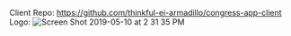 

Client Repo: https://github.com/thinkful-ei-armadillo/congress-app-client
Logo:
![Screen Shot 2019-05-10 at 2 31 35 PM](https://user-images.githubusercontent.com/45650065/57548986-5862b880-7330-11e9-86f8-49cb7cb586b1.png)
